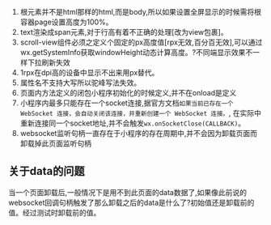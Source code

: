 1. 根元素并不是html那样的html,而是body,所以如果设置全屏显示的时候需将根容器page设置高度为100%。
2. text渲染成span元素,对于行高有着不正确的处理[改为view包裹]。
3. scroll-view组件必须之定义个固定的px高度值[rpx无效,百分百无效],可以通过wx.getSystemInfo获取windowHeight动态计算高度。?不同端显示效果不一样下拉刷新失效
4. 1rpx在dpi高的设备中显示不出来用px替代。
5. 属性名不支持大写所以驼峰写法失效。
5. 页面内方法定义的闭包小程序初始化的时候定义,并不在onload是定义
6. 小程序内最多只能存在一个socket连接,据官方文档`如果当前已存在一个 WebSocket 连接，会自动关闭该连接，并重新创建一个 WebSocket 连接。`,
在实际中重新连接同一个socket地址,并不会触发`wx.onSocketClose(CALLBACK)`。
7. websocket监听句柄一直存在于小程序的存在周期中,并不会因为卸载页面而卸载掉此页面监听句柄

## 关于data的问题
当一个页面卸载后,一般情况下是用不到此页面的data数据了,如果像此前说的websocket回调句柄触发了那么卸载之后的data是什么了?初始值还是卸载前的值。经过测试时卸载前的值。